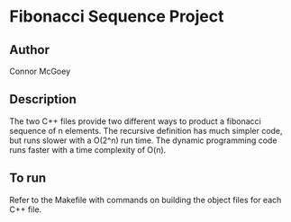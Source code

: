 # Fibonacci Sequence Project

## Author
Connor McGoey

## Description
The two C++ files provide two different ways to product a fibonacci sequence of n elements. The recursive definition has much simpler code, but runs slower with a O(2^n) run time. The dynamic programming code runs faster with a time complexity of O(n).

## To run
Refer to the Makefile with commands on building the object files for each C++ file.